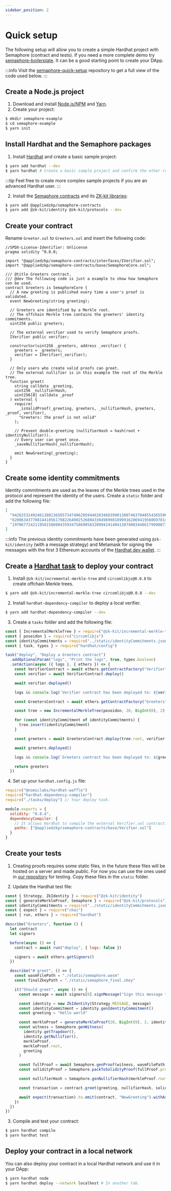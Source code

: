 ```yaml
---
sidebar_position: 2
---
```


# Quick setup

The following setup will allow you to create a simple Hardhat project with Semaphore (contract and tests). If you need a more complete demo try [semaphore-boilerplate](https://github.com/cedoor/semaphore-boilerplate/). It can be a good starting point to create your DApp.

:::info
Visit the [semaphore-quick-setup](https://github.com/cedoor/semaphore-quick-setup) repository to get a full view of the code used below.
:::

## Create a Node.js project

1. Download and install [Node.js/NPM](https://docs.npmjs.com/downloading-and-installing-node-js-and-npm) and [Yarn](https://yarnpkg.com/getting-started/install).
2. Create your project:

```bash
$ mkdir semaphore-example
$ cd semaphore-example
$ yarn init
```

## Install Hardhat and the Semaphore packages

1. Install [Hardhat](https://hardhat.org/getting-started/) and create a basic sample project:

```bash
$ yarn add hardhat --dev
$ yarn hardhat # Create a basic sample project and confirm the other requests.
```

:::tip
Feel free to create more complex sample projects if you are an advanced Hardhat user.
:::

2. Install the [Semaphore contracts](technical-reference/contracts) and its [ZK-kit libraries](technical-reference/zk-kit):

```bash
$ yarn add @appliedzkp/semaphore-contracts
$ yarn add @zk-kit/identity @zk-kit/protocols --dev
```

## Create your contract

Rename `Greeter.sol` to `Greeters.sol` and insert the following code:

```solidity title="./semaphore-example/contracts/Greeters.sol"
//SPDX-License-Identifier: Unlicense
pragma solidity ^0.8.0;

import "@appliedzkp/semaphore-contracts/interfaces/IVerifier.sol";
import "@appliedzkp/semaphore-contracts/base/SemaphoreCore.sol";

/// @title Greeters contract.
/// @dev The following code is just a example to show how Semaphore con be used.
contract Greeters is SemaphoreCore {
  // A new greeting is published every time a user's proof is validated.
  event NewGreeting(string greeting);

  // Greeters are identified by a Merkle root.
  // The offchain Merkle tree contains the greeters' identity commitments.
  uint256 public greeters;

  // The external verifier used to verify Semaphore proofs.
  IVerifier public verifier;

  constructor(uint256 _greeters, address _verifier) {
    greeters = _greeters;
    verifier = IVerifier(_verifier);
  }

  // Only users who create valid proofs can greet.
  // The external nullifier is in this example the root of the Merkle tree.
  function greet(
    string calldata _greeting,
    uint256 _nullifierHash,
    uint256[8] calldata _proof
  ) external {
    require(
      _isValidProof(_greeting, greeters, _nullifierHash, greeters, _proof, verifier),
      "Greeters: the proof is not valid"
    );

    // Prevent double-greeting (nullifierHash = hash(root + identityNullifier)).
    // Every user can greet once.
    _saveNullifierHash(_nullifierHash);

    emit NewGreeting(_greeting);
  }
}

```

## Create some identity commitments

Identity commitments are used as the leaves of the Merkle trees used in the protocol and represent the identity of the users. Create a `static` folder and add the following file:

```json title="./static/identityCommitments.json"
[
  "9426253249246138013650573474062059446203468399013007463704855436559640562175",
  "6200634377081441056179822649025268043304989981899916286941956069781421654881",
  "19706772421195815860043593475869058320994241404138740034486179990871964981523"
]
```

:::info
The previous identity commitments have been generated using `@zk-kit/identity` (with a message strategy) and Metamask for signing the messages with the first 3 Ethereum accounts of the [Hardhat dev wallet](https://hardhat.org/hardhat-network/reference/#accounts).
:::

## Create a [Hardhat task](https://hardhat.org/guides/create-task.html#creating-a-task) to deploy your contract

1. Install `@zk-kit/incremental-merkle-tree` and `circomlibjs@0.0.8` to create offchain Merkle trees.

```bash
$ yarn add @zk-kit/incremental-merkle-tree circomlibjs@0.0.8 --dev
```

2. Install `hardhat-dependency-compiler` to deploy a local verifier.

```bash
$ yarn add hardhat-dependency-compiler --dev
```

3. Create a `tasks` folder and add the following file:

```javascript title="./tasks/deploy.js"
const { IncrementalMerkleTree } = require("@zk-kit/incremental-merkle-tree")
const { poseidon } = require("circomlibjs")
const identityCommitments = require("../static/identityCommitments.json")
const { task, types } = require("hardhat/config")

task("deploy", "Deploy a Greeters contract")
  .addOptionalParam("logs", "Print the logs", true, types.boolean)
  .setAction(async ({ logs }, { ethers }) => {
    const VerifierContract = await ethers.getContractFactory("Verifier")
    const verifier = await VerifierContract.deploy()

    await verifier.deployed()

    logs && console.log(`Verifier contract has been deployed to: ${verifier.address}`)

    const GreetersContract = await ethers.getContractFactory("Greeters")

    const tree = new IncrementalMerkleTree(poseidon, 20, BigInt(0), 2)

    for (const identityCommitment of identityCommitments) {
      tree.insert(identityCommitment)
    }

    const greeters = await GreetersContract.deploy(tree.root, verifier.address)

    await greeters.deployed()

    logs && console.log(`Greeters contract has been deployed to: ${greeters.address}`)

    return greeters
  })
```

4. Set up your `hardhat.config.js` file:

```javascript title="./hardhat.config.js"
require("@nomiclabs/hardhat-waffle")
require("hardhat-dependency-compiler")
require("./tasks/deploy") // Your deploy task.

module.exports = {
  solidity: "0.8.4",
  dependencyCompiler: {
    // It allows Hardhat to compile the external Verifier.sol contract.
    paths: ["@appliedzkp/semaphore-contracts/base/Verifier.sol"]
  }
}
```

## Create your tests

1. Creating proofs requires some static files, in the future these files will be hosted on a server and made public. For now you can use the ones used in [our repository](https://github.com/appliedzkp/semaphore/tree/main/build/snark) for testing. Copy these files in the `static` folder.

2. Update the Hardhat test file:

```javascript title="./test/sample-test.js"
const { Strategy, ZkIdentity } = require("@zk-kit/identity")
const { generateMerkleProof, Semaphore } = require("@zk-kit/protocols")
const identityCommitments = require("../static/identityCommitments.json")
const { expect } = require("chai")
const { run, ethers } = require("hardhat")

describe("Greeters", function () {
  let contract
  let signers

  before(async () => {
    contract = await run("deploy", { logs: false })

    signers = await ethers.getSigners()
  })

  describe("# greet", () => {
    const wasmFilePath = "./static/semaphore.wasm"
    const finalZkeyPath = "./static/semaphore_final.zkey"

    it("Should greet", async () => {
      const message = await signers[0].signMessage("Sign this message to create your identity!")

      const identity = new ZkIdentity(Strategy.MESSAGE, message)
      const identityCommitment = identity.genIdentityCommitment()
      const greeting = "Hello world"

      const merkleProof = generateMerkleProof(20, BigInt(0), 2, identityCommitments, identityCommitment)
      const witness = Semaphore.genWitness(
        identity.getTrapdoor(),
        identity.getNullifier(),
        merkleProof,
        merkleProof.root,
        greeting
      )

      const fullProof = await Semaphore.genProof(witness, wasmFilePath, finalZkeyPath)
      const solidityProof = Semaphore.packToSolidityProof(fullProof.proof)

      const nullifierHash = Semaphore.genNullifierHash(merkleProof.root, identity.getNullifier())

      const transaction = contract.greet(greeting, nullifierHash, solidityProof)

      await expect(transaction).to.emit(contract, "NewGreeting").withArgs(greeting)
    })
  })
})
```

3. Compile and test your contract:

```bash
$ yarn hardhat compile
$ yarn hardhat test
```

## Deploy your contract in a local network

You can also deploy your contract in a local Hardhat network and use it in your DApp:

```bash
$ yarn hardhat node
$ yarn hardhat deploy --network localhost # In another tab.
```
